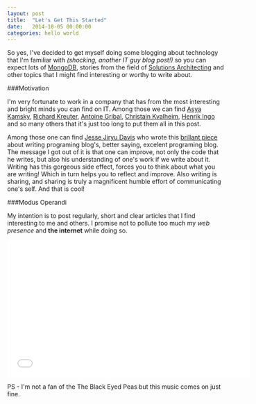 ```yaml
---
layout: post
title:  "Let's Get This Started"
date:   2014-10-05 00:00:00
categories: hello world
---
```


So yes, I've decided to get myself doing some blogging about technology that I'm familiar with _(shocking, another IT guy blog post!)_ so you can expect lots of [MongoDB](http://www.mongodb.org), stories from the field of [Solutions Architecting](http://en.wikipedia.org/wiki/Solutions_Architect) and other topics that I might find interesting or worthy to write about.

###Motivation

I'm very fortunate to work in a company that has from the most interesting and bright minds you can find on IT. Among those we can find [Asya Kamsky](http://askasya.com/about), [Richard Kreuter](http://www.mongodb.com/content/richard-kreuter), [Antoine Gribal](http://edgystuff.tumblr.com/), [Christain Kvalheim](http://christiankvalheim.com/), [Henrik Ingo](http://openlife.cc/blog) and so many others that it's just too long to put them all in this post. 

Among those one can find [Jesse Jiryu Davis](http://emptysqua.re/blog/) who wrote this [brillant piece](http://emptysqua.re/blog/write-an-excellent-programming-blog/) about writing programing blog's, better saying, excelent programing blog. The message I got out of it is that one can improve, not only the code that he writes, but also his understanding of one's work if we write about it. Writing has this gorgeous side effect, forces you to think about what you are writing! Which in turn helps you to reflect and improve. Also writing is sharing, and sharing is truly a magnificent humble effort of communicating one's self. And that is cool!

###Modus Operandi

My intention is to post regularly, short and clear articles that I find interesting to me and others. I promise not to pollute too much my _web presence_ and **the internet** while doing so.

<iframe width="560" height="315" src="//www.youtube.com/embed/IKqV7DB8Iwg" frameborder="0" allowfullscreen></iframe>

PS - I'm not a fan of the The Black Eyed Peas but this music comes on just fine.


